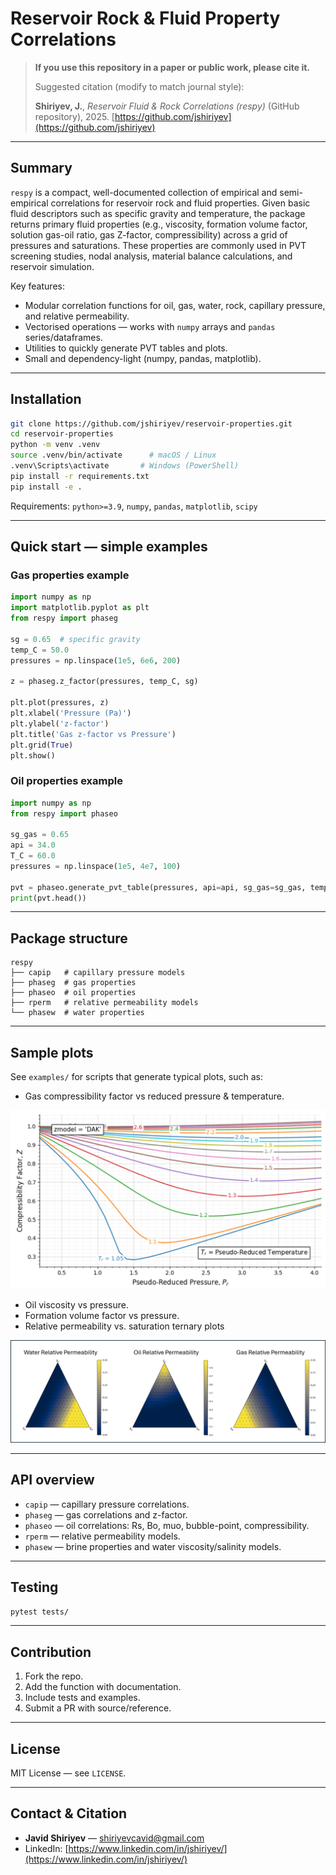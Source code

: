 # Reservoir Rock & Fluid Property Correlations

> **If you use this repository in a paper or public work, please cite it.**
>
> Suggested citation (modify to match journal style):
>
> **Shiriyev, J.**, *Reservoir Fluid & Rock Correlations (respy)* (GitHub repository), 2025. [https://github.com/jshiriyev](https://github.com/jshiriyev)

---

## Summary

`respy` is a compact, well-documented collection of empirical and semi-empirical correlations for reservoir rock and fluid properties. Given basic fluid descriptors such as specific gravity and temperature, the package returns primary fluid properties (e.g., viscosity, formation volume factor, solution gas-oil ratio, gas Z-factor, compressibility) across a grid of pressures and saturations. These properties are commonly used in PVT screening studies, nodal analysis, material balance calculations, and reservoir simulation.

Key features:

* Modular correlation functions for oil, gas, water, rock, capillary pressure, and relative permeability.
* Vectorised operations — works with `numpy` arrays and `pandas` series/dataframes.
* Utilities to quickly generate PVT tables and plots.
* Small and dependency-light (numpy, pandas, matplotlib).

---

## Installation

```bash
git clone https://github.com/jshiriyev/reservoir-properties.git
cd reservoir-properties
python -m venv .venv
source .venv/bin/activate      # macOS / Linux
.venv\Scripts\activate       # Windows (PowerShell)
pip install -r requirements.txt
pip install -e .
```

Requirements: `python>=3.9`, `numpy`, `pandas`, `matplotlib`, `scipy`

---

## Quick start — simple examples

### Gas properties example

```python
import numpy as np
import matplotlib.pyplot as plt
from respy import phaseg

sg = 0.65  # specific gravity
temp_C = 50.0
pressures = np.linspace(1e5, 6e6, 200)

z = phaseg.z_factor(pressures, temp_C, sg)

plt.plot(pressures, z)
plt.xlabel('Pressure (Pa)')
plt.ylabel('z-factor')
plt.title('Gas z-factor vs Pressure')
plt.grid(True)
plt.show()
```

### Oil properties example

```python
import numpy as np
from respy import phaseo

sg_gas = 0.65
api = 34.0
T_C = 60.0
pressures = np.linspace(1e5, 4e7, 100)

pvt = phaseo.generate_pvt_table(pressures, api=api, sg_gas=sg_gas, temp_C=T_C)
print(pvt.head())
```

---

## Package structure

```
respy
├── capip   # capillary pressure models
├── phaseg  # gas properties
├── phaseo  # oil properties
├── rperm   # relative permeability models
└── phasew  # water properties
```

---

## Sample plots

See `examples/` for scripts that generate typical plots, such as:

* Gas compressibility factor vs reduced pressure & temperature.

<img src="img/gas_compressibility_factor.png">

* Oil viscosity vs pressure.
* Formation volume factor vs pressure.
* Relative permeability vs. saturation ternary plots

<img src="img/relative_permeabilities.png">

---

## API overview

* `capip` — capillary pressure correlations.
* `phaseg` — gas correlations and z-factor.
* `phaseo` — oil correlations: Rs, Bo, muo, bubble-point, compressibility.
* `rperm` — relative permeability models.
* `phasew` — brine properties and water viscosity/salinity models.

---

## Testing

```bash
pytest tests/
```

---

## Contribution

1. Fork the repo.
2. Add the function with documentation.
3. Include tests and examples.
4. Submit a PR with source/reference.

---

## License

MIT License — see `LICENSE`.

---

## Contact & Citation

* **Javid Shiriyev** — [shiriyevcavid@gmail.com](mailto:shiriyevcavid@gmail.com)
* LinkedIn: [https://www.linkedin.com/in/jshiriyev/](https://www.linkedin.com/in/jshiriyev/)
